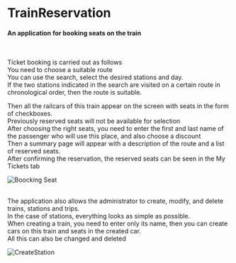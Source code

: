
# TrainReservation

<h4>An application for booking seats on the train </h4> <br/>

Ticket booking is carried out as follows <br/>
You need to choose a suitable route <br/> 
You can use the search, select the desired stations and day. <br/>
If the two stations indicated in the search are visited on a certain route in chronological order, then the route is suitable. <br/>

Then all the railcars of this train appear on the screen with seats in the form of checkboxes. <br/>
Previously reserved seats will not be available for selection <br/>
After choosing the right seats, you need to enter the first and last name of the passenger who will use this place, and also choose a discount <br/>
Then a summary page will appear with a description of the route and a list of reserved seats. <br/>
After confirming the reservation, the reserved seats can be seen in the My Tickets tab <br/>

![Boocking Seat](https://user-images.githubusercontent.com/74061165/127734060-35a02eb4-c3d9-40a2-b5cd-7088d09a1bbe.gif)

<br/>
The application also allows the administrator to create, modify, and delete trains, stations and trips. <br/>
In the case of stations, everything looks as simple as possible. <br/>
When creating a train, you need to enter only its name, then you can create cars on this train and seats in the created car. <br/>
All this can also be changed and deleted <br/>


![CreateStation](https://user-images.githubusercontent.com/74061165/127347650-a5d90573-f05d-451d-bc0e-4b5abf969f77.gif)


